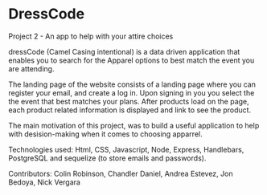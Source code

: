 # DressCode
Project 2 - An app to help with your attire choices


dressCode (Camel Casing intentional) is a data driven application that enables you to search for the Apparel options to best match the event you are attending.

The landing page of the website consists of a landing page where you can register your email, and create a log in. Upon signing in you you select the the event that best matches your plans. After products load on the page, each product related information is displayed and link to see the product. 

The main motivation of this project, was to build a useful application to help with desision-making when it comes to choosing apparrel.

Technologies used: Html, CSS, Javascript, Node, Express, Handlebars, PostgreSQL and sequelize (to store emails and passwords).

Contributors:  Colin Robinson, Chandler Daniel, Andrea Estevez, Jon Bedoya, Nick Vergara